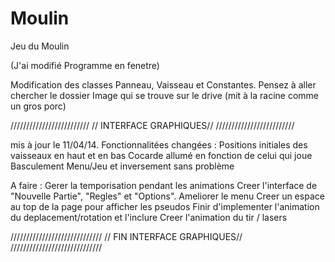 Moulin
======

Jeu du Moulin

(J'ai modifié Programme en fenetre)

Modification des classes Panneau, Vaisseau et Constantes.
Pensez à aller chercher le dossier Image qui se trouve sur le drive (mit à la racine comme un gros porc)

/////////////////////////
// INTERFACE GRAPHIQUES//
/////////////////////////

mis à jour le 11/04/14.
Fonctionnalitées changées : Positions initiales des vaisseaux en haut et en bas
                            Cocarde allumé en fonction de celui qui joue
                            Basculement Menu/Jeu et inversement sans problème
                            
A faire : Gerer la temporisation pendant les animations
          Creer l'interface de "Nouvelle Partie", "Regles" et "Options".
          Ameliorer le menu
          Creer un espace au top de la page pour afficher les pseudos
          Finir d'implementer l'animation du deplacement/rotation et l'inclure
          Creer l'animation du tir / lasers

/////////////////////////////
// FIN INTERFACE GRAPHIQUES//
/////////////////////////////
